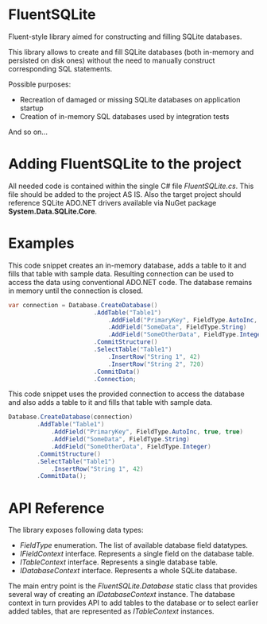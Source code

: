 FluentSQLite
============

Fluent-style library aimed for constructing and filling SQLite databases.

This library allows to create and fill SQLite databases (both in-memory and persisted on disk ones) without the need to manually construct corresponding SQL statements.

Possible purposes:

* Recreation of damaged or missing SQLite databases on application startup
* Creation of in-memory SQL databases used by integration tests

And so on...


Adding FluentSQLite to the project
==================================

All needed code is contained within the single C# file *FluentSQLite.cs*. This file should be added to the project AS IS. Also the target project should reference SQLite ADO.NET drivers available via NuGet package **System.Data.SQLite.Core**.


Examples
========

This code snippet creates an in-memory database, adds a table to it and fills that table with sample data. Resulting connection can be used to access the data using conventional ADO.NET code. The database remains in memory until the connection is closed.

```csharp
var connection = Database.CreateDatabase()
						.AddTable("Table1")
							.AddField("PrimaryKey", FieldType.AutoInc, true, true)
							.AddField("SomeData", FieldType.String)
							.AddField("SomeOtherData", FieldType.Integer)
						.CommitStructure()
						.SelectTable("Table1")
							.InsertRow("String 1", 42)
							.InsertRow("String 2", 720)
						.CommitData()
						.Connection;
```


This code snippet uses the provided connection to access the database and also adds a table to it and fills that table with sample data.

```csharp
Database.CreateDatabase(connection)
		.AddTable("Table1")
			.AddField("PrimaryKey", FieldType.AutoInc, true, true)
			.AddField("SomeData", FieldType.String)
			.AddField("SomeOtherData", FieldType.Integer)
		.CommitStructure()
		.SelectTable("Table1")
			.InsertRow("String 1", 42)
		.CommitData();
```


API Reference
=============

The library exposes following data types:
* *FieldType* enumeration. The list of available database field datatypes.
* *IFieldContext* interface. Represents a single field on the database table.
* *ITableContext* interface. Represents a single database table.
* *IDatabaseContext* interface. Represents a whole SQLite database.

The main entry point is the *FluentSQLite.Database* static class that provides several way of creating an *IDatabaseContext* instance. The database context in turn provides API to add tables to the database or to select earlier added tables, that are represented as *ITableContext* instances.